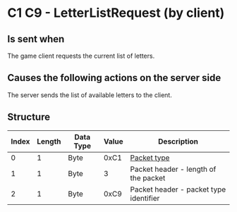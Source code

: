 # C1 C9 - LetterListRequest (by client)

## Is sent when

The game client requests the current list of letters.

## Causes the following actions on the server side

The server sends the list of available letters to the client.

## Structure

| Index | Length | Data Type | Value | Description |
|-------|--------|-----------|-------|-------------|
| 0 | 1 |   Byte   | 0xC1  | [Packet type](PacketTypes.md) |
| 1 | 1 |    Byte   |   3   | Packet header - length of the packet |
| 2 | 1 |    Byte   | 0xC9  | Packet header - packet type identifier |